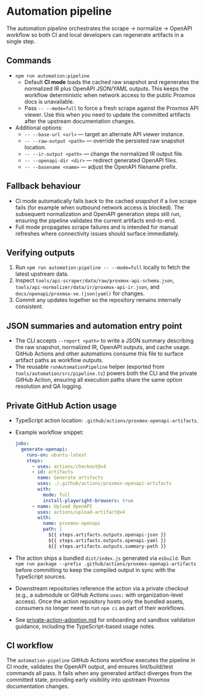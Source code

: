 # Automation pipeline

The automation pipeline orchestrates the scrape → normalize → OpenAPI
workflow so both CI and local developers can regenerate artifacts in a single
step.

## Commands

- `npm run automation:pipeline`
  - Default **CI mode** loads the cached raw snapshot and regenerates the
    normalized IR plus OpenAPI JSON/YAML outputs. This keeps the workflow
    deterministic when network access to the public Proxmox docs is
    unavailable.
  - Pass `-- --mode=full` to force a fresh scrape against the Proxmox API
    viewer. Use this when you need to update the committed artifacts after the
    upstream documentation changes.
- Additional options:
  - `-- --base-url <url>` — target an alternate API viewer instance.
  - `-- --raw-output <path>` — override the persisted raw snapshot location.
  - `-- --ir-output <path>` — change the normalized IR output file.
  - `-- --openapi-dir <dir>` — redirect generated OpenAPI files.
  - `-- --basename <name>` — adjust the OpenAPI filename prefix.

## Fallback behaviour

- CI mode automatically falls back to the cached snapshot if a live scrape
  fails (for example when outbound network access is blocked). The subsequent
  normalization and OpenAPI generation steps still run, ensuring the pipeline
  validates the current artifacts end-to-end.
- Full mode propagates scrape failures and is intended for manual refreshes
  where connectivity issues should surface immediately.

## Verifying outputs

1. Run `npm run automation:pipeline -- --mode=full` locally to fetch the latest
   upstream data.
2. Inspect `tools/api-scraper/data/raw/proxmox-api-schema.json`,
   `tools/api-normalizer/data/ir/proxmox-api-ir.json`, and
   `docs/openapi/proxmox-ve.(json|yaml)` for changes.
3. Commit any updates together so the repository remains internally consistent.

## JSON summaries and automation entry point

- The CLI accepts `--report <path>` to write a JSON summary describing the raw
  snapshot, normalized IR, OpenAPI outputs, and cache usage. GitHub Actions and
  other automations consume this file to surface artifact paths as workflow
  outputs.
- The reusable `runAutomationPipeline` helper (exported from
  `tools/automation/src/pipeline.ts`) powers both the CLI and the private GitHub
  Action, ensuring all execution paths share the same option resolution and QA
  logging.

## Private GitHub Action usage

- TypeScript action location: `.github/actions/proxmox-openapi-artifacts`.
- Example workflow snippet:

  ```yaml
  jobs:
    generate-openapi:
      runs-on: ubuntu-latest
      steps:
        - uses: actions/checkout@v4
        - id: artifacts
          name: Generate artifacts
          uses: ./.github/actions/proxmox-openapi-artifacts
          with:
            mode: full
            install-playwright-browsers: true
        - name: Upload OpenAPI
          uses: actions/upload-artifact@v4
          with:
            name: proxmox-openapi
            path: |
              ${{ steps.artifacts.outputs.openapi-json }}
              ${{ steps.artifacts.outputs.openapi-yaml }}
              ${{ steps.artifacts.outputs.summary-path }}
  ```
- The action ships a bundled `dist/index.js` generated via `esbuild`. Run
  `npm run package --prefix .github/actions/proxmox-openapi-artifacts` before
  committing to keep the compiled output in sync with the TypeScript sources.
- Downstream repositories reference the action via a private checkout (e.g., a
  submodule or GitHub Actions `uses:` with organization-level access). Once the
  action repository hosts only the bundled assets, consumers no longer need to
  run `npm ci` as part of their workflows.
- See [private-action-adoption.md](./private-action-adoption.md) for onboarding
  and sandbox validation guidance, including the TypeScript-based usage notes.

## CI workflow

The `automation-pipeline` GitHub Actions workflow executes the pipeline in CI
mode, validates the OpenAPI output, and ensures lint/build/test commands all
pass. It fails when any generated artifact diverges from the committed state,
providing early visibility into upstream Proxmox documentation changes.
